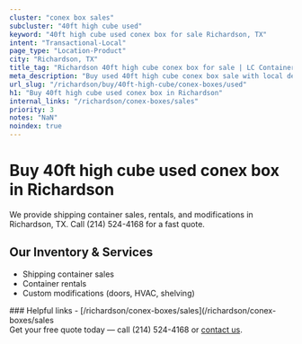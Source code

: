```yaml
---
cluster: "conex box sales"
subcluster: "40ft high cube used"
keyword: "40ft high cube used conex box for sale Richardson, TX"
intent: "Transactional-Local"
page_type: "Location-Product"
city: "Richardson, TX"
title_tag: "Richardson 40ft high cube conex box for sale | LC Container"
meta_description: "Buy used 40ft high cube conex box sale with local delivery in Richardson, TX. LC Container — local Since 2003. Request a fast quote today."
url_slug: "/richardson/buy/40ft-high-cube/conex-boxes/used"
h1: "Buy 40ft high cube used conex box in Richardson"
internal_links: "/richardson/conex-boxes/sales"
priority: 3
notes: "NaN"
noindex: true
---
```


# Buy 40ft high cube used conex box in Richardson

We provide shipping container sales, rentals, and modifications in Richardson, TX. Call (214) 524-4168 for a fast quote.

## Our Inventory & Services
- Shipping container sales
- Container rentals
- Custom modifications (doors, HVAC, shelving)

<div data-section="internal-links">
### Helpful links
- [/richardson/conex-boxes/sales](/richardson/conex-boxes/sales
</div>

<div data-section="cta">
Get your free quote today — call (214) 524-4168 or <a href="/contact">contact us</a>.
</div>

<script type="application/ld+json">{"@context":"https://schema.org","@type":"FAQPage","mainEntity":[{"@type":"Question","name":"How much does delivery cost in Richardson, TX?","acceptedAnswer":{"@type":"Answer","text":"Delivery costs vary by distance and container size. Most deliveries in Richardson, TX range from $150-$300. Call (214) 524-4168 for an exact quote based on your specific location."}},{"@type":"Question","name":"Do you offer financing or payment plans?","acceptedAnswer":{"@type":"Answer","text":"We accept major credit cards, checks, and can discuss commercial terms for bulk purchases. Call (214) 524-4168 to discuss options."}},{"@type":"Question","name":"Can you customize containers in Richardson, TX?","acceptedAnswer":{"@type":"Answer","text":"Yes — we perform modifications like doors, HVAC, insulation, and shelving. Request a custom quote at (214) 524-4168 or via our contact form."}}]}</script>
